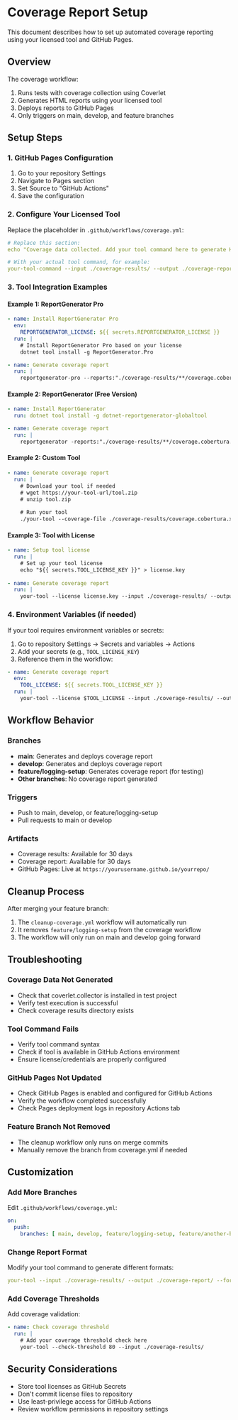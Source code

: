 # Coverage Report Setup

This document describes how to set up automated coverage reporting using your licensed tool and GitHub Pages.

## Overview

The coverage workflow:
1. Runs tests with coverage collection using Coverlet
2. Generates HTML reports using your licensed tool
3. Deploys reports to GitHub Pages
4. Only triggers on main, develop, and feature branches

## Setup Steps

### 1. GitHub Pages Configuration

1. Go to your repository Settings
2. Navigate to Pages section
3. Set Source to "GitHub Actions"
4. Save the configuration

### 2. Configure Your Licensed Tool

Replace the placeholder in `.github/workflows/coverage.yml`:

```yaml
# Replace this section:
echo "Coverage data collected. Add your tool command here to generate HTML report."

# With your actual tool command, for example:
your-tool-command --input ./coverage-results/ --output ./coverage-report/ --format html
```

### 3. Tool Integration Examples

#### Example 1: ReportGenerator Pro
```yaml
- name: Install ReportGenerator Pro
  env:
    REPORTGENERATOR_LICENSE: ${{ secrets.REPORTGENERATOR_LICENSE }}
  run: |
    # Install ReportGenerator Pro based on your license
    dotnet tool install -g ReportGenerator.Pro

- name: Generate coverage report
  run: |
    reportgenerator-pro --reports:"./coverage-results/**/coverage.cobertura.xml" --targetdir:"./coverage-report" --reporttypes:Html --verbosity:Info
```

#### Example 2: ReportGenerator (Free Version)
```yaml
- name: Install ReportGenerator
  run: dotnet tool install -g dotnet-reportgenerator-globaltool

- name: Generate coverage report
  run: |
    reportgenerator -reports:"./coverage-results/**/coverage.cobertura.xml" -targetdir:"./coverage-report" -reporttypes:Html
```

#### Example 2: Custom Tool
```yaml
- name: Generate coverage report
  run: |
    # Download your tool if needed
    # wget https://your-tool-url/tool.zip
    # unzip tool.zip
    
    # Run your tool
    ./your-tool --coverage-file ./coverage-results/coverage.cobertura.xml --output-dir ./coverage-report/
```

#### Example 3: Tool with License
```yaml
- name: Setup tool license
  run: |
    # Set up your tool license
    echo "${{ secrets.TOOL_LICENSE_KEY }}" > license.key
    
- name: Generate coverage report
  run: |
    your-tool --license license.key --input ./coverage-results/ --output ./coverage-report/
```

### 4. Environment Variables (if needed)

If your tool requires environment variables or secrets:

1. Go to repository Settings → Secrets and variables → Actions
2. Add your secrets (e.g., `TOOL_LICENSE_KEY`)
3. Reference them in the workflow:

```yaml
- name: Generate coverage report
  env:
    TOOL_LICENSE: ${{ secrets.TOOL_LICENSE_KEY }}
  run: |
    your-tool --license $TOOL_LICENSE --input ./coverage-results/ --output ./coverage-report/
```

## Workflow Behavior

### Branches
- **main**: Generates and deploys coverage report
- **develop**: Generates and deploys coverage report  
- **feature/logging-setup**: Generates coverage report (for testing)
- **Other branches**: No coverage report generated

### Triggers
- Push to main, develop, or feature/logging-setup
- Pull requests to main or develop

### Artifacts
- Coverage results: Available for 30 days
- Coverage report: Available for 30 days
- GitHub Pages: Live at `https://yourusername.github.io/yourrepo/`

## Cleanup Process

After merging your feature branch:

1. The `cleanup-coverage.yml` workflow will automatically run
2. It removes `feature/logging-setup` from the coverage workflow
3. The workflow will only run on main and develop going forward

## Troubleshooting

### Coverage Data Not Generated
- Check that coverlet.collector is installed in test project
- Verify test execution is successful
- Check coverage results directory exists

### Tool Command Fails
- Verify tool command syntax
- Check if tool is available in GitHub Actions environment
- Ensure license/credentials are properly configured

### GitHub Pages Not Updated
- Check GitHub Pages is enabled and configured for GitHub Actions
- Verify the workflow completed successfully
- Check Pages deployment logs in repository Actions tab

### Feature Branch Not Removed
- The cleanup workflow only runs on merge commits
- Manually remove the branch from coverage.yml if needed

## Customization

### Add More Branches
Edit `.github/workflows/coverage.yml`:
```yaml
on:
  push:
    branches: [ main, develop, feature/logging-setup, feature/another-branch ]
```

### Change Report Format
Modify your tool command to generate different formats:
```yaml
your-tool --input ./coverage-results/ --output ./coverage-report/ --format html,json,xml
```

### Add Coverage Thresholds
Add coverage validation:
```yaml
- name: Check coverage threshold
  run: |
    # Add your coverage threshold check here
    your-tool --check-threshold 80 --input ./coverage-results/
```

## Security Considerations

- Store tool licenses as GitHub Secrets
- Don't commit license files to repository
- Use least-privilege access for GitHub Actions
- Review workflow permissions in repository settings 
